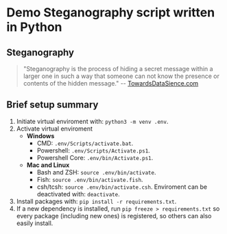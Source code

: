 # Demo Steganography script written in Python

## Steganography
> "Steganography is the process of hiding a secret message within a larger one in such a way that someone can not know the presence or contents of the hidden message."
-- [TowardsDataSience.com](https://towardsdatascience.com/hiding-data-in-an-image-image-steganography-using-python-e491b68b1372)

## Brief setup summary

1. Initiate virtual enviroment with: `python3 -m venv .env`.
2. Activate virtual enviroment
    - **Windows**
        - CMD: `.env/Scripts/activate.bat`.
        - Powershell: `.env/Scripts/Activate.ps1`.
        - Powershell Core: `.env/bin/Activate.ps1`.
    - **Mac and Linux**
        - Bash and ZSH: `source .env/bin/activate`.
        - Fish: `source .env/bin/activate.fish`.
        - csh/tcsh: `source .env/bin/activate.csh`.
    Enviroment can be deactivated with: `deactivate`.
3. Install packages with: `pip install -r requirements.txt`.
4. If a new dependency is installed, run `pip freeze > requirements.txt` so every package (including new ones) is registered, so others
can also easily install.